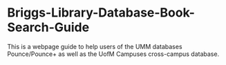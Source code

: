 # Briggs-Library-Database-Book-Search-Guide

This is a webpage guide to help users of the UMM databases Pounce/Pounce+ as well as the UofM Campuses cross-campus database.
